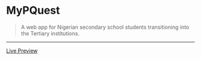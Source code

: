 # MyPQuest
> A web app for Nigerian secondary school students transitioning into the Tertiary institutions.
---
[Live Preview](https://mypquest.netlify.app/)
